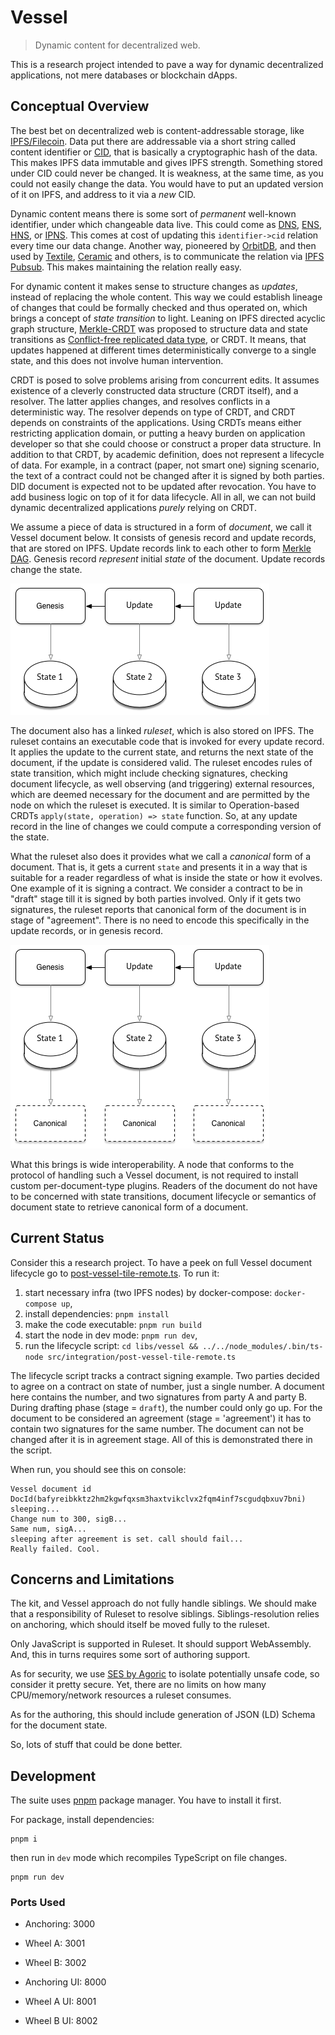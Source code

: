 # Vessel

> Dynamic content for decentralized web.

This is a research project intended to pave a way for dynamic decentralized applications, not mere databases or blockchain dApps.

## Conceptual Overview

The best bet on decentralized web is content-addressable storage, like [IPFS/Filecoin](https://ipfs.io).
Data put there are addressable via a short string called content identifier or [CID](https://docs.ipfs.io/concepts/content-addressing/),
that is basically a cryptographic hash of the data.
This makes IPFS data immutable and gives IPFS strength. Something stored under CID could never be changed.
It is weakness, at the same time, as you could not easily change the data. You would have to put an updated version of it on IPFS,
and address to it via a _new_ CID.

Dynamic content means there is some sort of _permanent_ well-known identifier, under which changeable data live.
This could come as [DNS](https://en.wikipedia.org/wiki/Domain_Name_System), [ENS](https://ens.domains), [HNS](https://handshake.org), or [IPNS](https://docs.ipfs.io/concepts/ipns/#example-ipns-setup).
This comes at cost of updating this `identifier->cid` relation every time our data change. Another way, pioneered by [OrbitDB](https://orbitdb.org),
and then used by [Textile](https://textile.io), [Ceramic](https://www.ceramic.network) and others, is to communicate the relation via [IPFS Pubsub](https://blog.ipfs.io/25-pubsub/).
This makes maintaining the relation really easy.

For dynamic content it makes sense to structure changes as _updates_, instead of replacing the whole content.
This way we could establish lineage of changes that could be formally checked and thus operated on,
which brings a concept of _state transition_ to light. Leaning on IPFS directed acyclic graph structure,
[Merkle-CRDT](https://arxiv.org/abs/2004.00107) was proposed to structure data and state transitions as [Conflict-free replicated data type](https://en.wikipedia.org/wiki/Conflict-free_replicated_data_type),
or CRDT. It means, that updates happened at different times deterministically converge to a single state, and this does not involve human intervention.

CRDT is posed to solve problems arising from concurrent edits. It assumes existence of a cleverly constructed data structure (CRDT itself),
and a resolver. The latter applies changes, and resolves conflicts in a deterministic way. The resolver depends on type of CRDT,
and CRDT depends on constraints of the applications. Using CRDTs means either restricting application domain, or putting a heavy burden
on application developer so that she could choose or construct a proper data structure. In addition to that CRDT, by academic definition,
does not represent a lifecycle of data. For example, in a contract (paper, not smart one) signing scenario, the text of a contract could not be changed after it is signed by both parties.
DID document is expected not to be updated after revocation. You have to add business logic on top of it for data lifecycle. All in all, we can not build dynamic decentralized applications _purely_ relying on CRDT. 

We assume a piece of data is structured in a form of _document_, we call it Vessel document below. It consists of genesis record and update records, that are stored on IPFS.
Update records link to each other to form [Merkle DAG](https://docs.ipfs.io/concepts/merkle-dag/).
Genesis record _represent_ initial _state_ of the document. Update records change the state.

![State Transitions](./docs/assets/state-transitions.png "State Transitions")

The document also has a linked _ruleset_, which is also stored on IPFS. The ruleset contains
an executable code that is invoked for every update record. It applies the update to the current state,
and returns the next state of the document, if the update is considered valid.
The ruleset encodes rules of state transition, which might include checking signatures, checking document lifecycle,
as well observing (and triggering) external resources, which are deemed necessary for the document
and are permitted by the node on which the ruleset is executed.
It is similar to Operation-based CRDTs `apply(state, operation) => state` function. So, at any update record in the line of changes
we could compute a corresponding version of the state. 

What the ruleset also does it provides what we call a _canonical_ form of a document. That is, it gets a current `state` and presents it in a way
that is suitable for a reader regardless of what is inside the state or how it evolves. One example of it is signing a contract. We consider
a contract to be in "draft" stage till it is signed by both parties involved. Only if it gets two signatures, the ruleset reports that canonical form of
the document is in stage of "agreement". There is no need to encode this specifically in the update records, or in genesis record.

![Canonical Derivation](./docs/assets/canonical-derivation.png "Canonical Derivation")

What this brings is wide interoperability. A node that conforms to the protocol of handling such a Vessel document,
is not required to install custom per-document-type plugins. Readers of the document do not have to be concerned
with state transitions, document lifecycle or semantics of document state to retrieve canonical form of a document.

## Current Status

Consider this a research project. To have a peek on full Vessel document lifecycle go to [post-vessel-tile-remote.ts](lib/vessel/src/integration/post-vessel-tile-remote.ts).
To run it:
1. start necessary infra (two IPFS nodes) by docker-compose: `docker-compose up`,
2. install dependencies: `pnpm install`
3. make the code executable: `pnpm run build`
4. start the node in dev mode: `pnpm run dev`,
5. run the lifecycle script: `cd libs/vessel && ../../node_modules/.bin/ts-node src/integration/post-vessel-tile-remote.ts`

The lifecycle script tracks a contract signing example. Two parties decided to agree on a contract on state of number, just a single number.
A document here contains the number, and two signatures from party A and party B.
During drafting phase (stage = `draft`), the number could only go up.
For the document to be considered an agreement (stage = 'agreement') it has to contain two signatures for the same number.
The document can not be changed after it is in agreement stage. All of this is demonstrated there in the script.

When run, you should see this on console:
```
Vessel document id DocId(bafyreibkktz2hm2kgwfqxsm3haxtvikclvx2fqm4inf7scgudqbxuv7bni)
sleeping...
Change num to 300, sigB...
Same num, sigA...
sleeping after agreement is set. call should fail...
Really failed. Cool.
```

## Concerns and Limitations

The kit, and Vessel approach do not fully handle siblings.
We should make that a responsibility of Ruleset to resolve siblings.
Siblings-resolution relies on anchoring, which should itself be moved fully to the ruleset.

Only JavaScript is supported in Ruleset. It should support WebAssembly. And, this in turns requires some sort of authoring support.

As for security, we use [SES by Agoric](https://github.com/Agoric/ses-shim) to isolate potentially unsafe code, so consider it pretty secure.
Yet, there are no limits on how many CPU/memory/network resources a ruleset consumes. 

As for the authoring, this should include generation of JSON (LD) Schema for the document state.

So, lots of stuff that could be done better.

## Development

The suite uses [pnpm](https://pnpm.js.org) package manager. You have to install it first.

For package, install dependencies:
```shell script
pnpm i
```
then run in `dev` mode which recompiles TypeScript on file changes.
```shell script
pnpm run dev
```

### Ports Used

- Anchoring: 3000
- Wheel A: 3001
- Wheel B: 3002

- Anchoring UI: 8000
- Wheel A UI: 8001
- Wheel B UI: 8002

